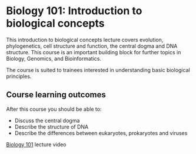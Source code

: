 # Biology 101: Introduction to biological concepts

This introduction to biological concepts lecture covers evolution, phylogenetics, cell structure and function, the central dogma and DNA structure. This course is an important building block for further topics in Biology, Genomics, and Bioinformatics.

The course is suited to trainees interested in understanding basic biological principles.

## Course learning outcomes

After this course you should be able to:

* Discuss the central dogma
* Describe the structure of DNA
* Describe the differences between eukaryotes, prokaryotes and viruses


[Biology 101](Bio1vid.md) lecture video
